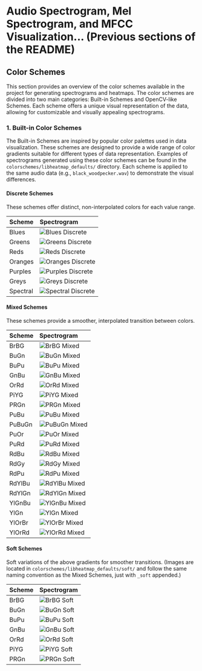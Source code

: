 # Audio Spectrogram, Mel Spectrogram, and MFCC Visualization... (Previous sections of the README)

## Color Schemes

This section provides an overview of the color schemes available in the project for generating spectrograms and heatmaps. The color schemes are divided into two main categories: Built-in Schemes and OpenCV-like Schemes. Each scheme offers a unique visual representation of the data, allowing for customizable and visually appealing spectrograms.

### 1. Built-in Color Schemes

The Built-in Schemes are inspired by popular color palettes used in data visualization. These schemes are designed to provide a wide range of color gradients suitable for different types of data representation.  Examples of spectrograms generated using these color schemes can be found in the `colorschemes/libheatmap_defaults/` directory. Each scheme is applied to the same audio data (e.g., `black_woodpecker.wav`) to demonstrate the visual differences.

#### Discrete Schemes

These schemes offer distinct, non-interpolated colors for each value range.

| Scheme    | Spectrogram                                                                                                                                                                                                                                                                                                                                                     |
| :-------- | :-------------------------------------------------------------------------------------------------------------------------------------------------------------------------------------------------------------------------------------------------------------------------------------------------------------------------------------------------- |
| Blues     | ![Blues Discrete](colorschemes/libheatmap_defaults/discrete/black_woodpecker_stft_Blues_discrete.png)                                                                                                                                                                                                                                                        |
| Greens    | ![Greens Discrete](colorschemes/libheatmap_defaults/discrete/black_woodpecker_stft_Greens_discrete.png)                                                                                                                                                                                                                                                      |
| Reds      | ![Reds Discrete](colorschemes/libheatmap_defaults/discrete/black_woodpecker_stft_Reds_discrete.png)                                                                                                                                                                                                                                                        |
| Oranges   | ![Oranges Discrete](colorschemes/libheatmap_defaults/discrete/black_woodpecker_stft_Oranges_discrete.png)                                                                                                                                                                                                                                                     |
| Purples   | ![Purples Discrete](colorschemes/libheatmap_defaults/discrete/black_woodpecker_stft_Purples_discrete.png)                                                                                                                                                                                                                                                     |
| Greys     | ![Greys Discrete](colorschemes/libheatmap_defaults/discrete/black_woodpecker_stft_Greys_discrete.png)                                                                                                                                                                                                                                                        |
| Spectral  | ![Spectral Discrete](colorschemes/libheatmap_defaults/discrete/black_woodpecker_stft_Spectral_discrete.png)                                                                                                                                                                                                                                                      |

#### Mixed Schemes

These schemes provide a smoother, interpolated transition between colors.

| Scheme    | Spectrogram                                                                                                                                                                                                                                                                                                                                                     |
| :-------- | :-------------------------------------------------------------------------------------------------------------------------------------------------------------------------------------------------------------------------------------------------------------------------------------------------------------------------------------------------- |
| BrBG      | ![BrBG Mixed](colorschemes/libheatmap_defaults/mixed/black_woodpecker_stft_BrBG_mixed.png)                                                                                                                                                                                                                                                              |
| BuGn      | ![BuGn Mixed](colorschemes/libheatmap_defaults/mixed/black_woodpecker_stft_BuGn_mixed.png)                                                                                                                                                                                                                                                              |
| BuPu      | ![BuPu Mixed](colorschemes/libheatmap_defaults/mixed/black_woodpecker_stft_BuPu_mixed.png)                                                                                                                                                                                                                                                              |
| GnBu      | ![GnBu Mixed](colorschemes/libheatmap_defaults/mixed/black_woodpecker_stft_GnBu_mixed.png)                                                                                                                                                                                                                                                              |
| OrRd      | ![OrRd Mixed](colorschemes/libheatmap_defaults/mixed/black_woodpecker_stft_OrRd_mixed.png)                                                                                                                                                                                                                                                              |
| PiYG      | ![PiYG Mixed](colorschemes/libheatmap_defaults/mixed/black_woodpecker_stft_PiYG_mixed.png)                                                                                                                                                                                                                                                              |
| PRGn      | ![PRGn Mixed](colorschemes/libheatmap_defaults/mixed/black_woodpecker_stft_PRGn_mixed.png)                                                                                                                                                                                                                                                              |
| PuBu      | ![PuBu Mixed](colorschemes/libheatmap_defaults/mixed/black_woodpecker_stft_PuBu_mixed.png)                                                                                                                                                                                                                                                              |
| PuBuGn    | ![PuBuGn Mixed](colorschemes/libheatmap_defaults/mixed/black_woodpecker_stft_PuBuGn_mixed.png)                                                                                                                                                                                                                                                          |
| PuOr      | ![PuOr Mixed](colorschemes/libheatmap_defaults/mixed/black_woodpecker_stft_PuOr_mixed.png)                                                                                                                                                                                                                                                              |
| PuRd      | ![PuRd Mixed](colorschemes/libheatmap_defaults/mixed/black_woodpecker_stft_PuRd_mixed.png)                                                                                                                                                                                                                                                              |
| RdBu      | ![RdBu Mixed](colorschemes/libheatmap_defaults/mixed/black_woodpecker_stft_RdBu_mixed.png)                                                                                                                                                                                                                                                              |
| RdGy      | ![RdGy Mixed](colorschemes/libheatmap_defaults/mixed/black_woodpecker_stft_RdGy_mixed.png)                                                                                                                                                                                                                                                              |
| RdPu      | ![RdPu Mixed](colorschemes/libheatmap_defaults/mixed/black_woodpecker_stft_RdPu_mixed.png)                                                                                                                                                                                                                                                              |
| RdYlBu    | ![RdYlBu Mixed](colorschemes/libheatmap_defaults/mixed/black_woodpecker_stft_RdYlBu_mixed.png)                                                                                                                                                                                                                                                          |
| RdYlGn    | ![RdYlGn Mixed](colorschemes/libheatmap_defaults/mixed/black_woodpecker_stft_RdYlGn_mixed.png)                                                                                                                                                                                                                                                          |
| YlGnBu    | ![YlGnBu Mixed](colorschemes/libheatmap_defaults/mixed/black_woodpecker_stft_YlGnBu_mixed.png)                                                                                                                                                                                                                                                          |
| YlGn      | ![YlGn Mixed](colorschemes/libheatmap_defaults/mixed/black_woodpecker_stft_YlGn_mixed.png)                                                                                                                                                                                                                                                              |
| YlOrBr    | ![YlOrBr Mixed](colorschemes/libheatmap_defaults/mixed/black_woodpecker_stft_YlOrBr_mixed.png)                                                                                                                                                                                                                                                          |
| YlOrRd    | ![YlOrRd Mixed](colorschemes/libheatmap_defaults/mixed/black_woodpecker_stft_YlOrRd_mixed.png)                                                                                                                                                                                                                                                          |

#### Soft Schemes

Soft variations of the above gradients for smoother transitions.  (Images are located in `colorschemes/libheatmap_defaults/soft/` and follow the same naming convention as the Mixed Schemes, just with `_soft` appended.)

| Scheme    | Spectrogram                                                                                                                                                                                                                                                                                                                                                     |
| :-------- | :-------------------------------------------------------------------------------------------------------------------------------------------------------------------------------------------------------------------------------------------------------------------------------------------------------------------------------------------------- |
| BrBG      | ![BrBG Soft](colorschemes/libheatmap_defaults/soft/black_woodpecker_stft_BrBG_soft.png)                                                                                                                                                                                                                                                              |
| BuGn      | ![BuGn Soft](colorschemes/libheatmap_defaults/soft/black_woodpecker_stft_BuGn_soft.png)                                                                                                                                                                                                                                                              |
| BuPu      | ![BuPu Soft](colorschemes/libheatmap_defaults/soft/black_woodpecker_stft_BuPu_soft.png)                                                                                                                                                                                                                                                              |
| GnBu      | ![GnBu Soft](colorschemes/libheatmap_defaults/soft/black_woodpecker_stft_GnBu_soft.png)                                                                                                                                                                                                                                                              |
| OrRd      | ![OrRd Soft](colorschemes/libheatmap_defaults/soft/black_woodpecker_stft_OrRd_soft.png)                                                                                                                                                                                                                                                              |
| PiYG      | ![PiYG Soft](colorschemes/libheatmap_defaults/soft/black_woodpecker_stft_PiYG_soft.png)                                                                                                                                                                                                                                                              |
| PRGn      | ![PRGn Soft](colorschemes/libheatmap_defaults/soft/black_woodpecker_stft_PRGn_soft.png)